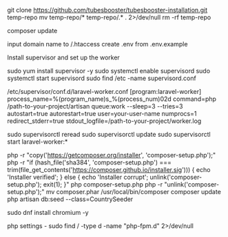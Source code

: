 git clone https://github.com/tubesbooster/tubesbooster-installation.git temp-repo
mv temp-repo/* temp-repo/.* . 2>/dev/null
rm -rf temp-repo

composer update 

input domain name to /.htaccess
create .env from .env.example

Install supervisor and set up the worker

sudo yum install supervisor -y
sudo systemctl enable supervisord
sudo systemctl start supervisord
sudo find /etc -name supervisord.conf

/etc/supervisor/conf.d/laravel-worker.conf
[program:laravel-worker]
process_name=%(program_name)s_%(process_num)02d
command=php /path-to-your-project/artisan queue:work --sleep=3 --tries=3
autostart=true
autorestart=true
user=your-user-name
numprocs=1
redirect_stderr=true
stdout_logfile=/path-to-your-project/worker.log

sudo supervisorctl reread
sudo supervisorctl update
sudo supervisorctl start laravel-worker:*

php -r "copy('https://getcomposer.org/installer', 'composer-setup.php');"
php -r "if (hash_file('sha384', 'composer-setup.php') === trim(file_get_contents('https://composer.github.io/installer.sig'))) { echo 'Installer verified'; } else { echo 'Installer corrupt'; unlink('composer-setup.php'); exit(1); }"
php composer-setup.php
php -r "unlink('composer-setup.php');"
mv composer.phar /usr/local/bin/composer
composer update
php artisan db:seed --class=CountrySeeder

sudo dnf install chromium -y

php settings - sudo find / -type d -name "php-fpm.d" 2>/dev/null
